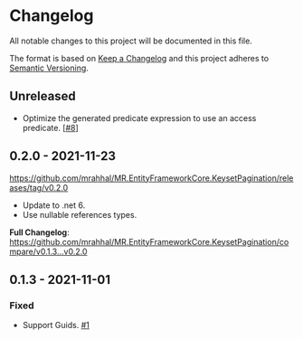 # Changelog
All notable changes to this project will be documented in this file.

The format is based on [Keep a Changelog](http://keepachangelog.com/)
and this project adheres to [Semantic Versioning](http://semver.org/).

## Unreleased

- Optimize the generated predicate expression to use an access predicate. [[#8](https://github.com/mrahhal/MR.EntityFrameworkCore.KeysetPagination/issues/8)]

## 0.2.0 - 2021-11-23

https://github.com/mrahhal/MR.EntityFrameworkCore.KeysetPagination/releases/tag/v0.2.0

- Update to .net 6.
- Use nullable references types.

**Full Changelog**: https://github.com/mrahhal/MR.EntityFrameworkCore.KeysetPagination/compare/v0.1.3...v0.2.0

## 0.1.3 - 2021-11-01
### Fixed
- Support Guids. [#1](https://github.com/mrahhal/MR.EntityFrameworkCore.KeysetPagination/issues/1)
